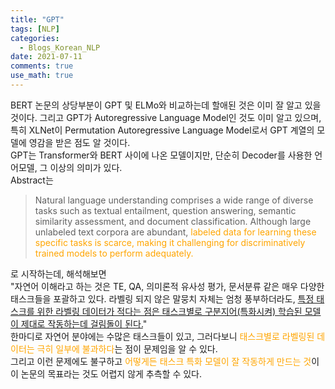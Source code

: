 ```yaml
---
title: "GPT"
tags: [NLP]
categories:
  - Blogs_Korean_NLP
date: 2021-07-11
comments: true
use_math: true
---
```


BERT 논문의 상당부분이 GPT 및 ELMo와 비교하는데 할애된 것은 이미 잘 알고 있을 것이다. 그리고 GPT가 Autoregressive Language Model인 것도 이미 알고 있으며, 특히 XLNet이 Permutation Autoregressive Language Model로서 GPT 계열의 모델에 영감을 받은 점도 알 것이다.  
GPT는 Transformer와 BERT 사이에 나온 모델이지만, 단순히 Decoder를 사용한 언어모델, 그 이상의 의미가 있다.  
Abstract는  
> Natural language understanding comprises a wide range of diverse tasks such as textual entailment, question answering, semantic similarity assessment, and document classification. Although large unlabeled text corpora are abundant, <span style="color:orange">labeled data for learning these specific tasks is scarce, making it challenging for discriminatively trained models to perform adequately.</span> 

로 시작하는데, 해석해보면  
"자연어 이해라고 하는 것은 TE, QA, 의미론적 유사성 평가, 문서분류 같은 매우 다양한 태스크들을 포괄하고 있다. 라벨링 되지 않은 말뭉치 자체는 엄청 풍부하더라도, <u>특정 태스크를 위한 라벨링 데이터가 적다는 점은 태스크별로 구분지어(특화시켜) 학습된 모델이 제대로 작동하는데 걸림돌이 된다.</u>"  
한마디로 자연어 분야에는 수많은 태스크들이 있고, 그러다보니 <span style="color:orange">태스크별로 라벨링된 데이터는 극히 일부에 불과하다</span>는 점이 문제임을 알 수 있다.  
그리고 이런 문제에도 불구하고 <span style="color:orange">어떻게든 태스크 특화 모델이 잘 작동하게 만드는 것</span>이 이 논문의 목표라는 것도 어렵지 않게 추측할 수 있다.  